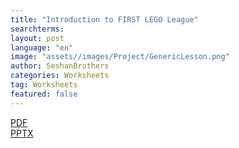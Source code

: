 ```yaml
---
title: "Introduction to FIRST LEGO League"
searchterms:
layout: post
language: "en"
image: "assets//images/Project/GenericLesson.png"
author: SeshanBrothers
categories: Worksheets
tag: Worksheets
featured: false
---
```


<a href="/translations/en-us/Worksheets/2025IntrotoFLL.pdf">PDF</a>
<br>
<a href="/translations/en-us/Worksheets/2025IntrotoFLL.pptx">PPTX</a> <br>
